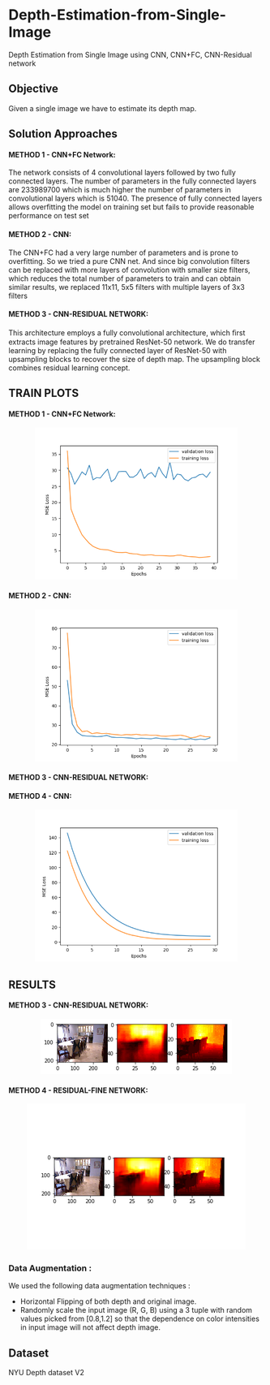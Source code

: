 # Depth-Estimation-from-Single-Image
Depth Estimation from Single Image using CNN, CNN+FC, CNN-Residual network

## Objective
Given a single image we have to estimate its depth map.

## Solution Approaches
#### METHOD 1  -  CNN+FC Network:
The network consists of 4 convolutional layers followed by two fully connected layers. The number of parameters in the fully connected layers are 233989700 which is much higher the number of parameters in convolutional layers which is 51040. The presence of fully connected layers allows overfitting the model on training set but fails to provide reasonable performance on test set 

#### METHOD 2  -  CNN:
The CNN+FC had  a very large number of parameters and is prone to overfitting. So we tried a pure CNN net. And since big convolution filters can be replaced with more layers of convolution with smaller size filters, which reduces the total number of parameters to train and can obtain similar results, we replaced 11x11, 5x5 filters with multiple layers of 3x3 filters

#### METHOD 3 - CNN-RESIDUAL NETWORK:
This architecture employs a fully convolutional architecture, which ﬁrst extracts image features by pretrained ResNet-50 network. We do transfer learning by replacing the fully connected layer of ResNet-50 with upsampling blocks to recover the size of depth map. The upsampling block combines residual learning concept.

## TRAIN PLOTS
#### METHOD 1  -  CNN+FC Network:
<p align='center'>
<img src='./outputs/plot1.png'/ hspace="20" width="400">  
</p>

#### METHOD 2  -  CNN:
<p align='center'>
<img src='./outputs/plot2.png'/ hspace="20" width="400">  
</p>

#### METHOD 3 - CNN-RESIDUAL NETWORK:

#### METHOD 4  -  CNN:
<p align='center'>
<img src='./outputs/plot4.png'/ hspace="20" width="400">  
</p>

## RESULTS
#### METHOD 3 - CNN-RESIDUAL NETWORK:
<p align='center'>
<img src='./outputs/im1_mod3.png'/ hspace="20" >  
</p>

#### METHOD 4 - RESIDUAL-FINE NETWORK:
<p align='center'>
<img src='./outputs/im1_mod4.png'/ hspace="20">  
</p>

### Data Augmentation : 
We used the following data augmentation techniques : 
* Horizontal Flipping of both depth and original image.
* Randomly scale the input image (R, G, B) using a 3 tuple with random values picked from [0.8,1.2] so that the dependence on color intensities    in input image will not affect depth image.

## Dataset
NYU Depth dataset V2

